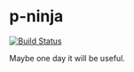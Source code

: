 p-ninja
=======

[![Build Status](https://travis-ci.org/zhchbin/p-ninja.svg)](https://travis-ci.org/zhchbin/p-ninja)

Maybe one day it will be useful.
